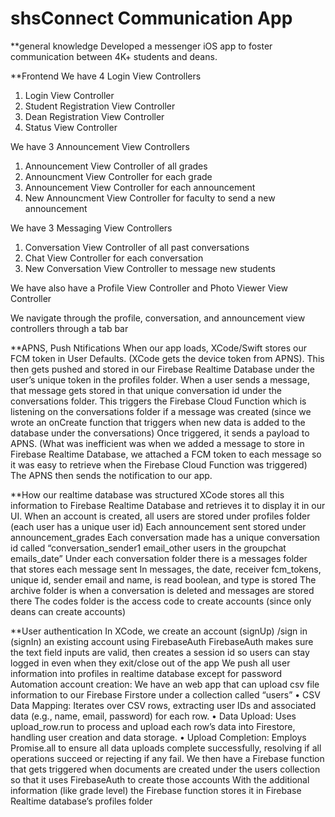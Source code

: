 # shsConnect Communication App


**general knowledge 
Developed a messenger iOS app to foster communication between 4K+ students and deans.

**Frontend
We have 4 Login View Controllers
1) Login View Controller
2) Student Registration View Controller
3) Dean Registration View Controller
4) Status View Controller

We have 3 Announcement View Controllers
1) Announcement View Controller of all grades
2) Announcment View Controller for each grade
3) Announcement View Controller for each announcement
4) New Announcment View Controller for faculty to send a new announcement

We have 3 Messaging View Controllers
1) Conversation View Controller of all past conversations
2) Chat View Controller for each conversation
3) New Conversation View Controller to message new students

We have also have a Profile View Controller and Photo Viewer View Controller

We navigate through the profile, conversation, and announcement view controllers through a tab bar

**APNS, Push Ntifications
When our app loads, XCode/Swift stores our FCM token in User Defaults. (XCode gets the device token from APNS). This then gets pushed and stored in our Firebase Realtime Database under the user’s unique token in the profiles folder.
When a user sends a message, that message gets stored in that unique conversation id under the conversations folder. This triggers the Firebase Cloud Function which is listening on the conversations folder if a message was created (since we wrote an onCreate function that triggers when new data is added to the database under the conversations)
Once triggered, it sends a payload to APNS. (What was inefficient was when we added a message to store in Firebase Realtime Database, we attached a FCM token to each message so it was easy to retrieve when the Firebase Cloud Function was triggered)
The APNS then sends the notification to our app.
		
**How our realtime database was structured
XCode stores all this information to Firebase Realtime Database and retrieves it to display it in our UI.
When an account is created, all users are stored under profiles folder (each user has a unique user id)
Each announcement sent stored under announcement_grades
Each conversation made has a unique conversation id called “conversation_sender1 email_other users in the groupchat emails_date”
Under each conversation folder there is a messages folder that stores each message sent
In messages, the date, receiver fcm_tokens, unique id, sender email and name, is read boolean, and type is stored
The archive folder is when a conversation is deleted and messages are stored there
The codes folder is the access code to create accounts (since only deans can create accounts)

**User authentication 
In XCode, we create an account (signUp) /sign in (signIn) an existing account using FirebaseAuth 
FirebaseAuth makes sure the text field inputs are valid, then creates a session id so users can stay logged in even when they exit/close out of the app
We push all user information into profiles in realtime database except for password
Automation account creation: 
We have an web app that can upload csv file information to our Firebase Firstore under a collection called “users”
	•	CSV Data Mapping: Iterates over CSV rows, extracting user IDs and associated data (e.g., name, email, password) for each row.
	•	Data Upload: Uses upload_row.run to process and upload each row’s data into Firestore, handling user creation and data storage.
	•	Upload Completion: Employs Promise.all to ensure all data uploads complete successfully, resolving if all operations succeed or rejecting if any fail.
We then have a Firebase function that gets triggered when documents are created under the users collection so that it uses FirebaseAuth to create those accounts
With the additional information (like grade level) the Firebase function stores it in Firebase Realtime database’s profiles folder 

